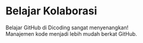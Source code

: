 # Belajar Kolaborasi
Belajar GitHub di Dicoding sangat menyenangkan!<br>
Manajemen kode menjadi lebih mudah berkat GitHub.

